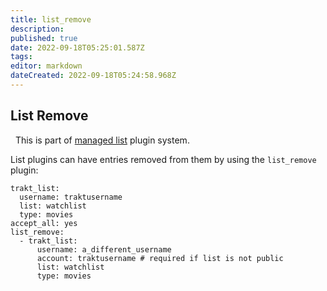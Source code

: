 ```yaml
---
title: list_remove
description: 
published: true
date: 2022-09-18T05:25:01.587Z
tags: 
editor: markdown
dateCreated: 2022-09-18T05:24:58.968Z
---
```


## List Remove
<div class="alert alert-success" role="info">
  
  <span class="glyphicon glyphicon glyphicon-cog"></span>
  &nbsp; This is part of [managed list](/Plugins/List) plugin system.
</div>

List plugins can have entries removed from them by using the `list_remove` plugin:
```
trakt_list:
  username: traktusername
  list: watchlist
  type: movies
accept_all: yes
list_remove:
  - trakt_list:
      username: a_different_username
      account: traktusername # required if list is not public
      list: watchlist
      type: movies
```